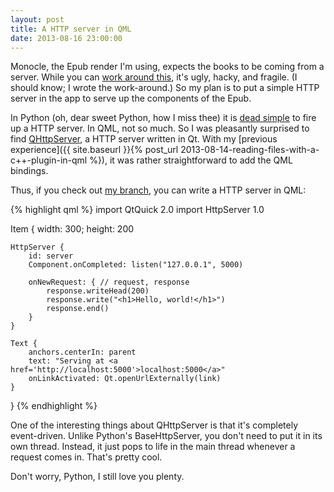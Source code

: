 ```yaml
---
layout: post
title: A HTTP server in QML
date: 2013-08-16 23:00:00
---
```

Monocle, the Epub render I'm using, expects the books to be coming from a server.  While you can [work around this](http://rschroll.github.io/efm/), it's ugly, hacky, and fragile.  (I should know; I wrote the work-around.)  So my plan is to put a simple HTTP server in the app to serve up the components of the Epub.

In Python (oh, dear sweet Python, how I miss thee) it is [dead simple](https://qt-project.org/doc/qt-5.0/qtqml/qtqml-javascript-imports.html) to fire up a HTTP server.  In QML, not so much.  So I was pleasantly surprised to find [QHttpServer](https://qt-project.org/doc/qt-5.0/qtqml/qtqml-javascript-imports.html), a HTTP server written in Qt.  With my [previous experience]({{ site.baseurl }}{% post_url 2013-08-14-reading-files-with-a-c++-plugin-in-qml %}), it was rather straightforward to add the QML bindings.


Thus, if you check out [my branch](https://qt-project.org/doc/qt-5.0/qtqml/qtqml-javascript-imports.html), you can write a HTTP server in QML:

{% highlight qml %}
import QtQuick 2.0
import HttpServer 1.0

Item {
    width: 300; height: 200

    HttpServer {
        id: server
        Component.onCompleted: listen("127.0.0.1", 5000)
        
        onNewRequest: { // request, response
            response.writeHead(200)
            response.write("<h1>Hello, world!</h1>")
            response.end()
        }
    }

    Text {
        anchors.centerIn: parent
        text: "Serving at <a href='http://localhost:5000'>localhost:5000</a>"
        onLinkActivated: Qt.openUrlExternally(link)
    }
}
{% endhighlight %}

One of the interesting things about QHttpServer is that it's completely event-driven.  Unlike Python's BaseHttpServer, you don't need to put it in its own thread.  Instead, it just pops to life in the main thread whenever a request comes in.  That's pretty cool.

Don't worry, Python, I still love you plenty.
